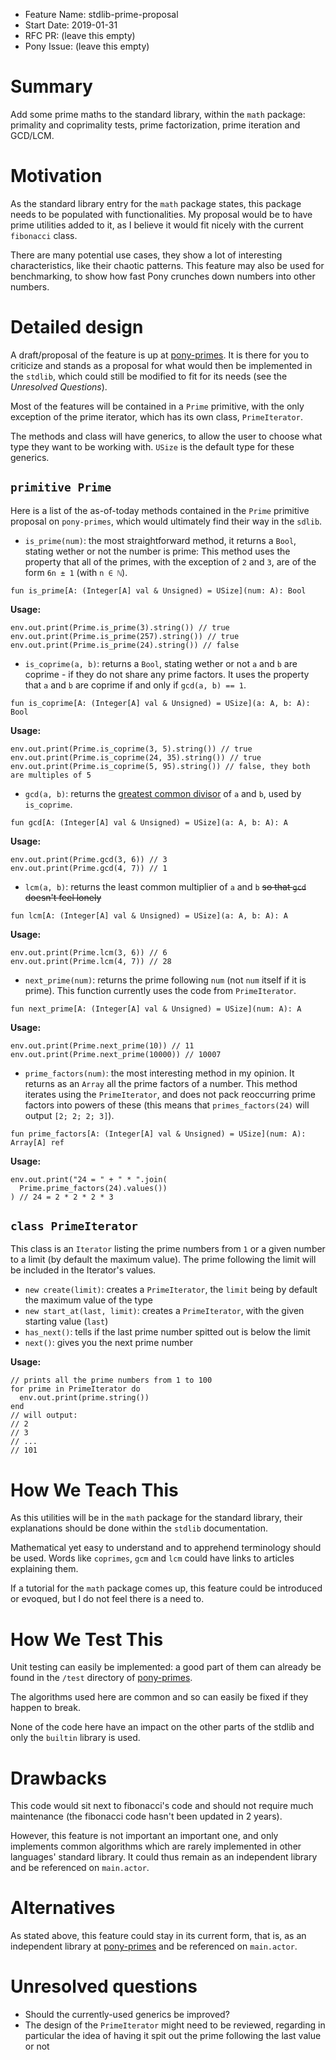 - Feature Name: stdlib-prime-proposal
- Start Date: 2019-01-31
- RFC PR: (leave this empty)
- Pony Issue: (leave this empty)

# Summary

Add some prime maths to the standard library, within the `math` package: primality and coprimality tests, prime factorization, prime iteration and GCD/LCM.

# Motivation

As the standard library entry for the `math` package states, this package needs to be populated with functionalities.
My proposal would be to have prime utilities added to it, as I believe it would fit nicely with the current `fibonacci` class.

There are many potential use cases, they show a lot of interesting characteristics, like their chaotic patterns.
This feature may also be used for benchmarking, to show how fast Pony crunches down numbers into other numbers.

# Detailed design

A draft/proposal of the feature is up at [pony-primes](https://github.com/adri326/pony-primes).
It is there for you to criticize and stands as a proposal for what would then be implemented in the `stdlib`, which could still be modified to fit for its needs (see the *Unresolved Questions*).

Most of the features will be contained in a `Prime` primitive, with the only exception of the prime iterator, which has its own class, `PrimeIterator`.

The methods and class will have generics, to allow the user to choose what type they want to be working with. `USize` is the default type for these generics.

## `primitive Prime`

Here is a list of the as-of-today methods contained in the `Prime` primitive proposal on `pony-primes`, which would ultimately find their way in the `sdlib`.

* `is_prime(num)`: the most straightforward method, it returns a `Bool`, stating wether or not the number is prime:
This method uses the property that all of the primes, with the exception of `2` and `3`, are of the form `6n ± 1` (with `n ∈ ℕ`).
```pony
fun is_prime[A: (Integer[A] val & Unsigned) = USize](num: A): Bool
```
**Usage:**
```pony
env.out.print(Prime.is_prime(3).string()) // true
env.out.print(Prime.is_prime(257).string()) // true
env.out.print(Prime.is_prime(24).string()) // false
```
* `is_coprime(a, b)`: returns a `Bool`, stating wether or not `a` and `b` are coprime - if they do not share any prime factors. It uses the property that `a` and `b` are coprime if and only if `gcd(a, b) == 1`.
```pony
fun is_coprime[A: (Integer[A] val & Unsigned) = USize](a: A, b: A): Bool
```
**Usage:**
```pony
env.out.print(Prime.is_coprime(3, 5).string()) // true
env.out.print(Prime.is_coprime(24, 35).string()) // true
env.out.print(Prime.is_coprime(5, 95).string()) // false, they both are multiples of 5
```
* `gcd(a, b)`: returns the [greatest common divisor](https://en.wikipedia.org/wiki/Greatest_common_divisor) of `a` and `b`, used by `is_coprime`.
```pony
fun gcd[A: (Integer[A] val & Unsigned) = USize](a: A, b: A): A
```
**Usage:**
```pony
env.out.print(Prime.gcd(3, 6)) // 3
env.out.print(Prime.gcd(4, 7)) // 1
```
* `lcm(a, b)`: returns the least common multiplier of `a` and `b` ~~so that `gcd` doesn't feel lonely~~
```pony
fun lcm[A: (Integer[A] val & Unsigned) = USize](a: A, b: A): A
```
**Usage:**
```pony
env.out.print(Prime.lcm(3, 6)) // 6
env.out.print(Prime.lcm(4, 7)) // 28
```
* `next_prime(num)`: returns the prime following `num` (not `num` itself if it is prime). This function currently uses the code from `PrimeIterator`.
```pony
fun next_prime[A: (Integer[A] val & Unsigned) = USize](num: A): A
```
**Usage:**
```pony
env.out.print(Prime.next_prime(10)) // 11
env.out.print(Prime.next_prime(10000)) // 10007
```
* `prime_factors(num)`: the most interesting method in my opinion. It returns as an `Array` all the prime factors of a number.
This method iterates using the `PrimeIterator`, and does not pack reoccurring prime factors into powers of these (this means that `primes_factors(24)` will output `[2; 2; 2; 3]`).
```pony
fun prime_factors[A: (Integer[A] val & Unsigned) = USize](num: A): Array[A] ref
```
**Usage:**
```pony
env.out.print("24 = " + " * ".join(
  Prime.prime_factors(24).values())
) // 24 = 2 * 2 * 2 * 3
```

## `class PrimeIterator`

This class is an `Iterator` listing the prime numbers from `1` or a given number to a limit (by default the maximum value).
The prime following the limit will be included in the Iterator's values.

* `new create(limit)`: creates a `PrimeIterator`, the `limit` being by default the maximum value of the type
* `new start_at(last, limit)`: creates a `PrimeIterator`, with the given starting value (`last`)
* `has_next()`: tells if the last prime number spitted out is below the limit
* `next()`: gives you the next prime number

**Usage:**

```pony
// prints all the prime numbers from 1 to 100
for prime in PrimeIterator do
  env.out.print(prime.string())
end
// will output:
// 2
// 3
// ...
// 101
```

# How We Teach This

As this utilities will be in the `math` package for the standard library, their explanations should be done within the `stdlib` documentation.

Mathematical yet easy to understand and to apprehend terminology should be used.
Words like `coprimes`, `gcm` and `lcm` could have links to articles explaining them.

If a tutorial for the `math` package comes up, this feature could be introduced or evoqued, but I do not feel there is a need to.

# How We Test This

Unit testing can easily be implemented: a good part of them can already be found in the `/test` directory of [pony-primes](https://github.com/adri326/pony-primes).

The algorithms used here are common and so can easily be fixed if they happen to break.

None of the code here have an impact on the other parts of the stdlib and only the `builtin` library is used.

# Drawbacks

This code would sit next to fibonacci's code and should not require much maintenance (the fibonacci code hasn't been updated in 2 years).

However, this feature is not important an important one, and only implements common algorithms which are rarely implemented in other languages' standard library.
It could thus remain as an independent library and be referenced on
`main.actor`.

# Alternatives

As stated above, this feature could stay in its current form, that is, as an independent library at [pony-primes](https://github.com/adri326/pony-primes) and be referenced on `main.actor`.

# Unresolved questions

* Should the currently-used generics be improved?
* The design of the `PrimeIterator` might need to be reviewed, regarding in particular the idea of having it spit out the prime following the last value or not
